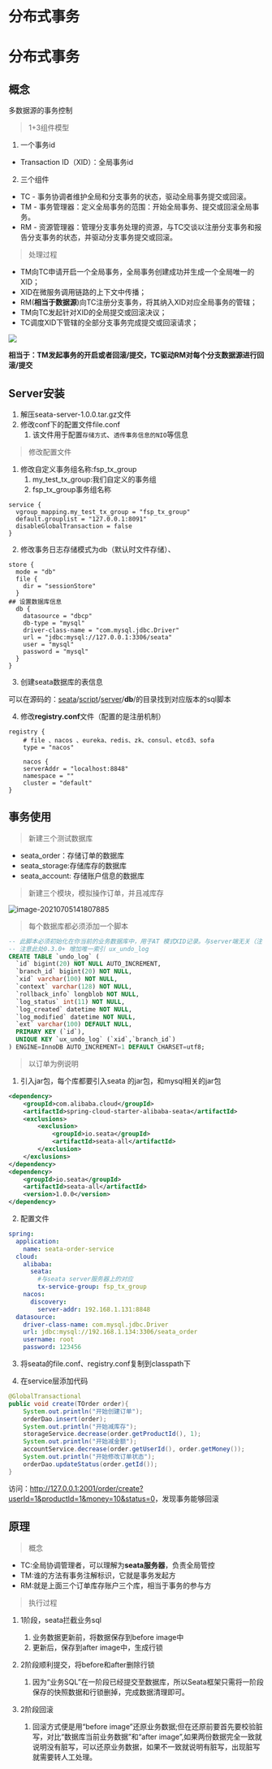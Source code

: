 # 分布式事务




# 分布式事务

## 概念

多数据源的事务控制

> 1+3组件模型

1. 一个事务id

- Transaction ID（XID）：全局事务id

2. 三个组件

- TC - 事务协调者维护全局和分支事务的状态，驱动全局事务提交或回滚。
- TM - 事务管理器：定义全局事务的范围：开始全局事务、提交或回滚全局事务。
- RM - 资源管理器：管理分支事务处理的资源，与TC交谈以注册分支事务和报告分支事务的状态，并驱动分支事务提交或回滚。

> 处理过程

- TM向TC申请开启一个全局事务，全局事务创建成功并生成一个全局唯一的XID；
- XID在微服务调用链路的上下文中传播；
- RM(**相当于数据源**)向TC注册分支事务，将其纳入XID对应全局事务的管辖；
- TM向TC发起针对XID的全局提交或回滚决议；
- TC调度XID下管辖的全部分支事务完成提交或回滚请求；

![](./image/20200330231443.png)

**相当于：TM发起事务的开启或者回滚/提交，TC驱动RM对每个分支数据源进行回滚/提交**

## Server安装

1. 解压seata-server-1.0.0.tar.gz文件
2. 修改conf下的配置文件file.conf
   1. 该文件用于配置`存储方式`、`透传事务信息的NIO`等信息

> 修改配置文件

1. 修改自定义事务组名称:fsp_tx_group
   1. my_test_tx_group:我们自定义的事务组
   2. fsp_tx_group事务组名称

```shell
service {
  vgroup_mapping.my_test_tx_group = "fsp_tx_group"
  default.grouplist = "127.0.0.1:8091"
  disableGlobalTransaction = false
}
```

2. 修改事务日志存储模式为db（默认时文件存储）、

```shell
store {
  mode = "db"
  file {
    dir = "sessionStore"
  }
## 设置数据库信息
  db {
    datasource = "dbcp"
    db-type = "mysql"
    driver-class-name = "com.mysql.jdbc.Driver"
    url = "jdbc:mysql://127.0.0.1:3306/seata"
    user = "mysql"
    password = "mysql"
  }
}
```

3. 创建seata数据库的表信息

可以在源码的：[seata](https://github.com/seata/seata)/[script](https://github.com/seata/seata/tree/develop/script)/[server](https://github.com/seata/seata/tree/develop/script/server)/**db**/的目录找到对应版本的sql脚本

4. 修改**registry.conf**文件（配置的是注册机制）

```shell
registry {
    # file 、nacos 、eureka、redis、zk、consul、etcd3、sofa
    type = "nacos"

    nacos {
    serverAddr = "localhost:8848"
    namespace = ""
    cluster = "default"
}
```

## 事务使用

> 新建三个测试数据库

- seata_order：存储订单的数据库
- seata_storage:存储库存的数据库
- seata_account: 存储账户信息的数据库

> 新建三个模块，模拟操作订单，并且减库存

![image-20210705141807885](./image/20210705141815.png)

> 每个数据库都必须添加一个脚本

```sql
-- 此脚本必须初始化在你当前的业务数据库中，用于AT 模式XID记录。与server端无关（注：业务数据库）
-- 注意此处0.3.0+ 增加唯一索引 ux_undo_log
CREATE TABLE `undo_log` (
  `id` bigint(20) NOT NULL AUTO_INCREMENT,
  `branch_id` bigint(20) NOT NULL,
  `xid` varchar(100) NOT NULL,
  `context` varchar(128) NOT NULL,
  `rollback_info` longblob NOT NULL,
  `log_status` int(11) NOT NULL,
  `log_created` datetime NOT NULL,
  `log_modified` datetime NOT NULL,
  `ext` varchar(100) DEFAULT NULL,
  PRIMARY KEY (`id`),
  UNIQUE KEY `ux_undo_log` (`xid`,`branch_id`)
) ENGINE=InnoDB AUTO_INCREMENT=1 DEFAULT CHARSET=utf8;
```



> 以订单为例说明

1. 引入jar包，每个库都要引入seata 的jar包，和mysql相关的jar包

```xml
<dependency>
    <groupId>com.alibaba.cloud</groupId>
    <artifactId>spring-cloud-starter-alibaba-seata</artifactId>
    <exclusions>
        <exclusion>
            <groupId>io.seata</groupId>
            <artifactId>seata-all</artifactId>
        </exclusion>
    </exclusions>
</dependency>
<dependency>
    <groupId>io.seata</groupId>
    <artifactId>seata-all</artifactId>
    <version>1.0.0</version>
</dependency>
```

2. 配置文件

```yaml
spring:
  application:
    name: seata-order-service
  cloud:
    alibaba:
      seata:
        #与seata server服务器上的对应
        tx-service-group: fsp_tx_group
    nacos:
      discovery:
        server-addr: 192.168.1.131:8848
  datasource:
    driver-class-name: com.mysql.jdbc.Driver
    url: jdbc:mysql://192.168.1.134:3306/seata_order
    username: root
    password: 123456
```

3. 将seata的file.conf、registry.conf复制到classpath下

4. 在service层添加代码

```java
@GlobalTransactional
public void create(TOrder order){
    System.out.println("开始创建订单");
    orderDao.insert(order);
    System.out.println("开始减库存");
    storageService.decrease(order.getProductId(), 1);
    System.out.println("开始减金额");
    accountService.decrease(order.getUserId(), order.getMoney());
    System.out.println("开始修改订单状态");
    orderDao.updateStatus(order.getId());
}
```

访问：<http://127.0.0.1:2001/order/create?userId=1&productId=1&money=10&status=0>，发现事务能够回滚

## 原理

> 概念

- TC:全局协调管理者，可以理解为**seata服务器**，负责全局管控
- TM:谁的方法有事务注解标识，它就是事务发起方
- RM:就是上面三个订单库存账户三个库，相当于事务的参与方

> 执行过程

1. 1阶段，seata拦截业务sql
   1. 业务数据更新前，将数据保存到before image中
   2. 更新后，保存到after image中，生成行锁


2. 2阶段顺利提交，将before和after删除行锁
   1. 因为“业务SQL”在一阶段已经提交至数据库，所以Seata框架只需将一阶段保存的快照数据和行锁删掉，完成数据清理即可。

3. 2阶段回滚
   1. 回滚方式便是用“before image”还原业务数据;但在还原前要首先要校验脏写，对比“数据库当前业务数据”和“after image”,如果两份数据完全一致就说明没有脏写，可以还原业务数据，如果不一致就说明有脏写，出现脏写就需要转人工处理。